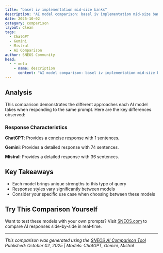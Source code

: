 ```yaml
---
title: "basel iv implementation mid-size banks"
description: "AI model comparison: basel iv implementation mid-size banks..."
date: 2025-10-02
category: comparison
layout: Clean
tags:
  - ChatGPT
  - Gemini
  - Mistral
  - AI Comparison
author: SNEOS Community
head:
  - - meta
    - name: description
      content: "AI model comparison: basel iv implementation mid-size banks..."
---
```


<ChatComparison
  title="basel iv implementation mid-size banks"
  prompt="basel iv implementation mid-size banks"
  :responses='{
    "ChatGPT": "Basel IV refers to the set of reforms established by the Basel Committee on Banking Supervision to improve the regulation, supervision, and risk management within the banking sector. While often considered an extension or recalibration of the earlier Basel III framework, Basel IV introduces significant changes that affect banks of all sizes, including mid-sized banks.\n\n### Key Aspects of Basel IV Impacting Mid-Size Banks:\n\n1. **Revisions to Risk-Weighted Assets (RWAs)**: Basel IV implements more stringent calculations for RWAs. Banks will need to update their methodologies for calculating credit, market, and operational risk, which could lead to increased capital requirements.\n\n2. **Output Floor**: One of the critical components of Basel IV is the introduction of an output floor that limits the amount of capital that banks can allocate with internal models. This floor is set at 72.5% of the capital requirements calculated using the standardized approach. This ensures that banks using internal models maintain adequate capital levels compared to those using standardized measures.\n\n3. **Capital Buffers**: While Basel III established capital conservation and countercyclical buffers, Basel IV continues these requirements, which may have significant implications for mid-size banks. These banks will need to ensure they maintain additional capital during economic downturns.\n\n4. **Standardized Approaches for Credit Risk**: Basel IV modifies the standardized approach for credit risk, moving towards more risk-sensitive measures. These changes may necessitate revisions in how mid-sized banks assess various credit risks and allocate capital accordingly.\n\n5. **Operational Risk Framework**: Basel IV replaces the previously existing standardized approaches with a new standardized measurement approach (SMA) for operational risk, which will affect how mid-size banks measure and manage operational risk.\n\n6. **Disclosure Requirements**: With the new regulations, there will be an increased emphasis on disclosure and transparency. Mid-size banks will need to improve their risk reporting frameworks to comply with the enhanced disclosure requirements.\n\n7. **Implementation Timeline**: The Basel IV reforms are expected to be phased in, with full compliance expected to occur over several years. However, mid-size banks need to start assessing their current capital positions and risk management practices to ensure they can meet these upcoming challenges.\n\n8. **Cost of Compliance**: The implementation of Basel IV may lead to higher compliance costs, especially for mid-size banks that may not have the same resources as larger institutions. They will need to invest in systems, processes, and training to comply with the new requirements.\n\n9. **Potential Competitive Disadvantages**: Mid-sized banks may feel competitive pressure as the cost of compliance increases. Larger banks might be better positioned to absorb these costs, potentially affecting the market dynamics.\n\n### Conclusion\n\nThe implementation of Basel IV requires mid-sized banks to reassess their capital adequacy frameworks, risk management practices, and overall operational readiness. Banks will need to invest in technology and processes to meet the new standards while also balancing their business strategies in a competitive environment. As they navigate these changes, mid-sized banks should stay informed about regulatory deadlines and continue engaging with stakeholders, including regulators, to ensure a smooth transition to the new framework.",
    "Gemini": "Basel IV implementation for mid-size banks is a significant undertaking that presents both challenges and opportunities. Here\u0027s a breakdown of the key considerations:\n\n**What is Basel IV? (A Brief Recap)**\n\nBasel IV isn\u0027t a new set of regulations but rather a package of revisions and refinements to the Basel III standards. It aims to address perceived inconsistencies and weaknesses in how banks calculate their risk-weighted assets (RWAs), making capital requirements more comparable across institutions.  Key areas impacted include:\n\n*   **Standardized Approach (SA) Revisions:** Overhaul of the standardized approaches for credit risk, operational risk, and market risk.\n*   **Internal Model Use Restrictions:** Greater limitations on the use of internal models for calculating capital requirements. This includes output floors based on standardized approaches.\n*   **Output Floor:** A floor on the RWAs calculated using internal models, typically set as a percentage (e.g., 72.5% under the finalized Basel IV) of the RWAs calculated using the standardized approaches.  This is a significant driver of increased capital requirements for banks currently relying on internal models.\n*   **Operational Risk:** A revised standardized approach replaces the more complex approaches.\n*   **Credit Valuation Adjustment (CVA) Risk:** Revised framework for measuring and managing CVA risk.\n\n**Impact on Mid-Size Banks:**\n\nMid-size banks are particularly affected by Basel IV for several reasons:\n\n*   **Resource Constraints:** Compared to larger institutions, they often have fewer resources (staff, technology, budget) to dedicate to implementation.\n*   **Model Reliance:** Some mid-size banks have invested in internal models, and the output floor will likely increase their capital requirements significantly.\n*   **Complexity:** The changes are complex and require a deep understanding of the regulations and their implications.\n*   **Data Requirements:** Basel IV often requires more granular and higher-quality data for both standardized approaches and model validation.\n*   **Competitive Landscape:** If their capital requirements increase disproportionately compared to larger banks, it could impact their competitiveness.\n\n**Key Implementation Challenges for Mid-Size Banks:**\n\n1.  **Data Availability and Quality:**\n    *   **Challenge:** Gathering, cleaning, and validating the necessary data to support the standardized approaches and model calibration. Many mid-size banks struggle with data silos and legacy systems.\n    *   **Mitigation:**\n        *   Invest in data governance and data quality frameworks.\n        *   Prioritize data remediation efforts based on materiality to Basel IV requirements.\n        *   Consider using data management solutions designed for regulatory reporting.\n\n2.  **Technology and Infrastructure:**\n    *   **Challenge:** Upgrading or replacing existing systems to accommodate the new calculations, reporting requirements, and model management processes.\n    *   **Mitigation:**\n        *   Conduct a thorough gap analysis of current technology infrastructure.\n        *   Consider a phased implementation approach.\n        *   Evaluate cloud-based solutions to reduce infrastructure costs.\n        *   Partner with technology vendors specializing in regulatory reporting.\n\n3.  **Model Development and Validation (if applicable):**\n    *   **Challenge:** Adapting and validating internal models to comply with the more stringent requirements and demonstrating their robustness. Dealing with the limitations imposed by the output floor.\n    *   **Mitigation:**\n        *   Enhance model governance and documentation.\n        *   Conduct rigorous backtesting and stress testing.\n        *   Engage independent model validation experts.\n        *   Explore potential model recalibration to optimize RWA calculations within the regulatory constraints.  Consider whether the cost of maintaining internal models outweighs the benefits under the new regime.\n\n4.  **Resource Allocation and Expertise:**\n    *   **Challenge:** Securing the necessary expertise in risk management, regulatory reporting, data science, and technology.\n    *   **Mitigation:**\n        *   Prioritize training and development for existing staff.\n        *   Consider hiring consultants or interim staff with Basel IV expertise.\n        *   Foster collaboration between risk, finance, and IT departments.\n\n5.  **Understanding and Interpreting the Regulations:**\n    *   **Challenge:** The complexity of the regulations makes it difficult to fully understand the implications and apply them correctly.\n    *   **Mitigation:**\n        *   Engage with regulators and industry groups to clarify ambiguities.\n        *   Attend industry conferences and workshops.\n        *   Establish a dedicated Basel IV implementation team with representatives from key departments.\n\n6.  **Output Floor Impact Assessment:**\n    *   **Challenge:** Accurately projecting the impact of the output floor on capital requirements and understanding the implications for lending capacity and profitability.\n    *   **Mitigation:**\n        *   Develop detailed pro forma capital forecasts under different scenarios.\n        *   Analyze the sensitivity of capital requirements to changes in model parameters and data inputs.\n        *   Develop strategies to optimize RWA calculations and mitigate the impact of the output floor.\n\n**Opportunities for Mid-Size Banks:**\n\n*   **Enhanced Risk Management:** Basel IV can force a more disciplined approach to risk management and improve the overall soundness of the bank.\n*   **Improved Data Quality:** The focus on data quality can lead to better decision-making across the organization.\n*   **Strategic Repositioning:** It may provide an opportunity to reassess the bank\u0027s strategic focus and potentially divest lines of business that are capital-intensive.\n*   **Competitive Advantage:**  Banks that implement Basel IV effectively and efficiently can gain a competitive advantage over those that lag behind.\n*   **Standardized Approach Optimization:**  Even if relying primarily on the standardized approach, banks should carefully evaluate the options within it to minimize RWA.\n\n**Implementation Strategies for Mid-Size Banks:**\n\n*   **Early Planning and Gap Analysis:**  Start early with a thorough assessment of the current state and the required changes.\n*   **Prioritization:** Focus on the most impactful areas first.\n*   **Phased Implementation:** Break the project into manageable phases.\n*   **Collaboration:** Foster strong collaboration between different departments.\n*   **Technology Solutions:** Leverage technology solutions to automate processes and improve efficiency.\n*   **Documentation:** Maintain thorough documentation of all implementation decisions and processes.\n*   **Regular Communication:** Maintain open communication with regulators and stakeholders.\n\n**Specific Areas to Focus On:**\n\n*   **Credit Risk Standardized Approach:** Understand the new risk weights and collateral recognition rules.\n*   **Operational Risk Standardized Approach:** Implement the new Business Indicator Component (BIC).\n*   **CVA Risk:** Understand the new framework and its implications for hedging strategies.\n*   **Model Risk Management:** Strengthen model governance and validation processes.\n\n**In summary:**\n\nBasel IV implementation is a complex and resource-intensive undertaking for mid-size banks.  However, by planning carefully, prioritizing effectively, and leveraging technology, they can successfully navigate the challenges and position themselves for long-term success.  Focusing on data quality, robust technology, and deep regulatory understanding are crucial for minimizing the impact on capital requirements and maintaining competitiveness.  Furthermore, a strategic assessment of the benefits and costs of internal models versus standardized approaches is vital to making informed decisions about future risk management practices.\n",
    "Mistral": "Basel IV, also known as the finalization of Basel III, is a set of international banking regulations developed by the Basel Committee on Banking Supervision to strengthen the regulation, supervision, and risk management of the banking sector. While Basel IV applies to all banks, its implementation can have specific implications for mid-size banks. Here are some key points to consider:\n\n### 1. **Capital Requirements**\n   - **Higher Capital Buffers**: Basel IV introduces stricter capital requirements, which may necessitate mid-size banks to hold more capital against their assets. This can impact their lending capacity and profitability.\n   - **Risk-Weighted Assets (RWAs)**: The framework includes more granular risk-weighted asset calculations, which could lead to higher capital requirements for certain types of assets.\n\n### 2. **Leverage Ratio**\n   - **Minimum Leverage Ratio**: Basel IV sets a minimum leverage ratio of 3%, which means banks must hold capital equivalent to at least 3% of their total assets. This can be particularly challenging for mid-size banks with a higher proportion of riskier assets.\n\n### 3. **Liquidity Requirements**\n   - **Liquidity Coverage Ratio (LCR)**: Banks must maintain high-quality liquid assets to cover net cash outflows over a 30-day stress period. This can be demanding for mid-size banks that may not have the same access to liquid assets as larger institutions.\n   - **Net Stable Funding Ratio (NSFR)**: This requires banks to maintain stable funding for their assets over a one-year period, which can affect the funding strategies of mid-size banks.\n\n### 4. **Operational Risk**\n   - **Standardized Measurement Approach (SMA)**: Basel IV introduces the SMA for operational risk, which simplifies the calculation but may result in higher capital requirements for some banks. Mid-size banks may need to invest in better risk management systems to comply.\n\n### 5. **Credit Risk**\n   - **Standardized Approach for Credit Risk (SA-CR)**: This approach requires more detailed risk-weighting of assets, which can be complex and resource-intensive for mid-size banks.\n   - **Internal Ratings-Based (IRB) Approach**: For banks using the IRB approach, Basel IV introduces stricter requirements and more rigorous validation processes, which can be challenging for mid-size banks with limited resources.\n\n### 6. **Market Risk**\n   - **Standardized Approach for Market Risk (SA-MR)**: This approach includes more detailed risk-weighting for trading book assets, which can affect mid-size banks engaged in trading activities.\n   - **Internal Models Approach (IMA)**: For banks using internal models, Basel IV introduces stricter validation and calibration requirements, which can be resource-intensive.\n\n### 7. **Reporting and Disclosure**\n   - **Enhanced Reporting**: Basel IV requires more detailed and frequent reporting, which can be burdensome for mid-size banks with limited compliance and reporting resources.\n   - **Disclosure Requirements**: Increased transparency and disclosure requirements can also be challenging for mid-size banks.\n\n### 8. **Implementation Challenges**\n   - **Resource Constraints**: Mid-size banks may face resource constraints in terms of capital, technology, and expertise needed to implement Basel IV requirements.\n   - **Compliance Costs**: The costs associated with compliance, including systems upgrades and training, can be significant for mid-size banks.\n\n### 9. **Regulatory Support**\n   - **Proportionality**: Some regulatory authorities may apply proportionality principles, allowing for a more tailored approach to implementation based on the size and complexity of the bank.\n   - **Transition Periods**: Regulators may provide transition periods to allow mid-size banks to gradually comply with the new requirements.\n\n### 10. **Strategic Considerations**\n   - **Business Model Adjustments**: Mid-size banks may need to adjust their business models to align with the new regulatory requirements, such as focusing on less capital-intensive activities.\n   - **Mergers and Acquisitions**: Some mid-size banks may consider mergers or acquisitions to achieve economies of scale and better manage regulatory compliance costs.\n\nIn summary, while Basel IV aims to enhance the resilience of the banking sector, its implementation poses specific challenges for mid-size banks. These banks will need to carefully plan and invest in resources to meet the new requirements while maintaining their competitive edge."
  }'
  published-date="13:20"
/>

## Analysis

This comparison demonstrates the different approaches each AI model takes when responding to the same prompt. Here are the key differences observed:

### Response Characteristics

**ChatGPT**: Provides a concise response with 1 sentences. 

**Gemini**: Provides a detailed response with 74 sentences. 

**Mistral**: Provides a detailed response with 36 sentences. 

## Key Takeaways

- Each model brings unique strengths to this type of query
- Response styles vary significantly between models
- Consider your specific use case when choosing between these models

## Try This Comparison Yourself

Want to test these models with your own prompts? Visit [SNEOS.com](https://sneos.com) to compare AI responses side-by-side in real-time.

---

*This comparison was generated using the [SNEOS AI Comparison Tool](https://sneos.com)*
*Published: October 02, 2025 | Models: ChatGPT, Gemini, Mistral*
